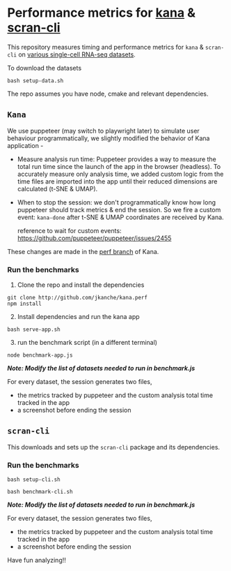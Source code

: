 # Performance metrics for [kana](http://github.com/jkanche/kana) & [scran-cli](http://github.com/ltla/scran-cli)

This repository measures timing and performance metrics for `kana` & `scran-cli` on [various single-cell RNA-seq datasets](https://github.com/clusterfork/random-test-files/releases). 

To download the datasets

```
bash setup-data.sh
```

The repo assumes you have node, cmake and relevant dependencies.

## `Kana`

We use puppeteer (may switch to playwright later) to simulate user behaviour programmatically, we slightly modified the behavior of Kana application -

- Measure analysis run time: Puppeteer provides a way to measure the total run time since the launch of the app in the browser (headless). To accurately measure only analysis time, we added custom logic from the time files are imported into the app until their reduced dimensions are calculated (t-SNE & UMAP).

- When to stop the session: we don't programmatically know how long puppeteer should track metrics & end the session. So we fire a custom event: `kana-done` after t-SNE & UMAP coordinates are received by Kana.

    reference to wait for custom events: https://github.com/puppeteer/puppeteer/issues/2455

These changes are made in the [perf branch](https://github.com/jkanche/kana/tree/perf/src) of Kana.

### Run the benchmarks

1. Clone the repo and install the dependencies

```
git clone http://github.com/jkanche/kana.perf
npm install
```

2. Install dependencies and run the kana app

```
bash serve-app.sh
```

3. run the benchmark script (in a different terminal)

```
node benchmark-app.js
```

***Note: Modify the list of datasets needed to run in benchmark.js***

For every dataset, the session generates two files, 

- the metrics tracked by puppeteer and the custom analysis total time tracked in the app
- a screenshot before ending the session

## `scran-cli`

This downloads and sets up the `scran-cli` package and its dependencies.

### Run the benchmarks

```
bash setup-cli.sh
```

```
bash benchmark-cli.sh
```


***Note: Modify the list of datasets needed to run in benchmark.js***

For every dataset, the session generates two files, 

- the metrics tracked by puppeteer and the custom analysis total time tracked in the app
- a screenshot before ending the session

Have fun analyzing!!